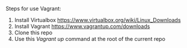 Steps for use Vagrant:
1. Install Virtualbox https://www.virtualbox.org/wiki/Linux_Downloads
2. Install Vagrant https://www.vagrantup.com/downloads
3. Clone this repo
4. Use this *Vagrant up* command at the root of the current repo